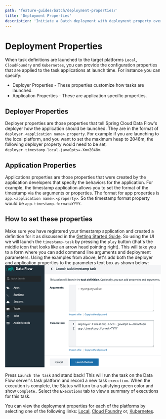 ```yaml
---
path: 'feature-guides/batch/deployment-properties/'
title: 'Deployment Properties'
description: 'Initiate a Batch deployment with deployment property overrides'
---
```


# Deployment Properties

When task definitions are launched to the target platforms `Local`, `CloudFoundry` and `Kubernetes`, you can provide the configuration properties that are applied to the task applications at launch time.
For instance you can specify:

- Deployer Properties - These properties customize how tasks are launched.
- Application Properties - These are application specific properties.

## Deployer Properties

Deployer properties are those properties that tell Spring Cloud Data Flow's deployer how the application should be launched.
They are in the format of `deployer.<application name>.property`.
For example if you are launching to the local platform, and you want to set the maximum heap to 2048m, the following deployer property would need to be set, `deployer.timestamp.local.javaOpts=-Xmx2048m`.

## Application Properties

Applications properties are those properties that were created by the application developers that specify the behaviors for the application.
For example, the timestamp application allows you to set the format of the timestamp via the arguments or properties.
The format for app properties is `app.<application name>.<property>`.
So the timestamp format property would be `app.timestamp.format=YYYY`.

## How to set these properties

Make sure you have registered your timestamp application and created a definition for it as discussed in the [Getting Started Guide](%currentPath%/batch-developer-guides/getting-started/).
So using the UI we will launch the `timestamp-task` by pressing the `play` button (that's the middle icon that looks like an arrow head pointing right).
This will take you to a form where you can add command line arguments and deployment parameters.
Using the examples from above, let's add both the deployer and application properties to the parameters text box as shown below:
![set task parameters](images/SCDF-set-task-properties.png)

Press `Launch the task` and stand back!
This will run the task on the Data Flow server's task platform and record a new task `execution`.
When the execution is complete, the Status will turn to a satisfying green color and show `Complete.`
Select the `Executions` tab to view a summary of executions for this task.

<!--TIP-->

You can view the deployment properties for each of the platforms by selecting one of the following links: [Local](https://docs.spring.io/spring-cloud-dataflow/docs/current/reference/htmlsingle/#configuration-local-deployer), [Cloud Foundry](https://docs.spring.io/spring-cloud-dataflow/docs/current/reference/htmlsingle/#configuration-cloudfoundry-deployer) or, [Kubernetes](https://docs.spring.io/spring-cloud-dataflow/docs/current/reference/htmlsingle/#configuration-kubernetes-deployer).

<!--END_TIP-->
